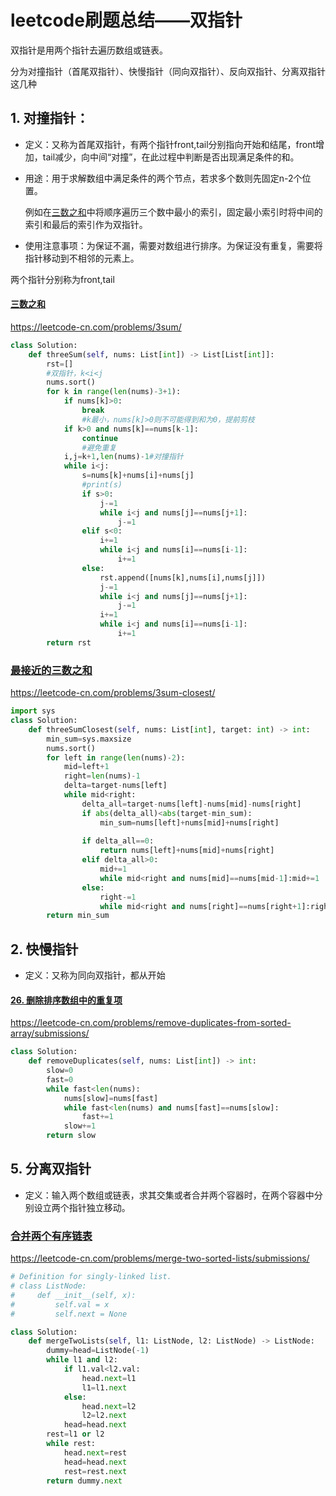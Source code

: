 # leetcode刷题总结——双指针

双指针是用两个指针去遍历数组或链表。

分为对撞指针（首尾双指针）、快慢指针（同向双指针）、反向双指针、分离双指针这几种

## 1. 对撞指针：

- 定义：又称为首尾双指针，有两个指针front,tail分别指向开始和结尾，front增加，tail减少，向中间“对撞”，在此过程中判断是否出现满足条件的和。

- 用途：用于求解数组中满足条件的两个节点，若求多个数则先固定n-2个位置。

  例如在[三数之和](<https://leetcode-cn.com/problems/3sum/>)中将顺序遍历三个数中最小的索引，固定最小索引时将中间的索引和最后的索引作为双指针。

- 使用注意事项：为保证不漏，需要对数组进行排序。为保证没有重复，需要将指针移动到不相邻的元素上。

两个指针分别称为front,tail

#### [三数之和](https://leetcode-cn.com/problems/3sum/)

<https://leetcode-cn.com/problems/3sum/>

```python
class Solution:
    def threeSum(self, nums: List[int]) -> List[List[int]]:
        rst=[]
        #双指针，k<i<j
        nums.sort()
        for k in range(len(nums)-3+1):
            if nums[k]>0:
                break
                #k最小，nums[k]>0则不可能得到和为0，提前剪枝
            if k>0 and nums[k]==nums[k-1]:
                continue
                #避免重复
            i,j=k+1,len(nums)-1#对撞指针
            while i<j:
                s=nums[k]+nums[i]+nums[j]
                #print(s)
                if s>0:
                    j-=1
                    while i<j and nums[j]==nums[j+1]:
                        j-=1
                elif s<0:
                    i+=1
                    while i<j and nums[i]==nums[i-1]:
                        i+=1
                else:
                    rst.append([nums[k],nums[i],nums[j]])
                    j-=1
                    while i<j and nums[j]==nums[j+1]:
                        j-=1
                    i+=1
                    while i<j and nums[i]==nums[i-1]:
                        i+=1
        return rst
```

### [最接近的三数之和](https://leetcode-cn.com/problems/3sum-closest/)

<https://leetcode-cn.com/problems/3sum-closest/>

```python
import sys
class Solution:
    def threeSumClosest(self, nums: List[int], target: int) -> int:
        min_sum=sys.maxsize
        nums.sort()
        for left in range(len(nums)-2):
            mid=left+1
            right=len(nums)-1
            delta=target-nums[left]
            while mid<right:
                delta_all=target-nums[left]-nums[mid]-nums[right]
                if abs(delta_all)<abs(target-min_sum):
                    min_sum=nums[left]+nums[mid]+nums[right]
                    
                if delta_all==0:
                    return nums[left]+nums[mid]+nums[right]
                elif delta_all>0:
                    mid+=1
                    while mid<right and nums[mid]==nums[mid-1]:mid+=1
                else:
                    right-=1
                    while mid<right and nums[right]==nums[right+1]:right-=1
        return min_sum
```



## 2. 快慢指针

- 定义：又称为同向双指针，都从开始

#### [26. 删除排序数组中的重复项](https://leetcode-cn.com/problems/remove-duplicates-from-sorted-array/)

<https://leetcode-cn.com/problems/remove-duplicates-from-sorted-array/submissions/>

```python
class Solution:
    def removeDuplicates(self, nums: List[int]) -> int:
        slow=0
        fast=0
        while fast<len(nums):
            nums[slow]=nums[fast]
            while fast<len(nums) and nums[fast]==nums[slow]:
                fast+=1
            slow+=1
        return slow
```









## 5. 分离双指针

- 定义：输入两个数组或链表，求其交集或者合并两个容器时，在两个容器中分别设立两个指针独立移动。

### [合并两个有序链表](https://leetcode-cn.com/problems/merge-two-sorted-lists/)

<https://leetcode-cn.com/problems/merge-two-sorted-lists/submissions/>

```python
# Definition for singly-linked list.
# class ListNode:
#     def __init__(self, x):
#         self.val = x
#         self.next = None

class Solution:
    def mergeTwoLists(self, l1: ListNode, l2: ListNode) -> ListNode:
        dummy=head=ListNode(-1)
        while l1 and l2:
            if l1.val<l2.val:
                head.next=l1
                l1=l1.next
            else:
                head.next=l2
                l2=l2.next
            head=head.next
        rest=l1 or l2
        while rest:
            head.next=rest
            head=head.next
            rest=rest.next
        return dummy.next
```


